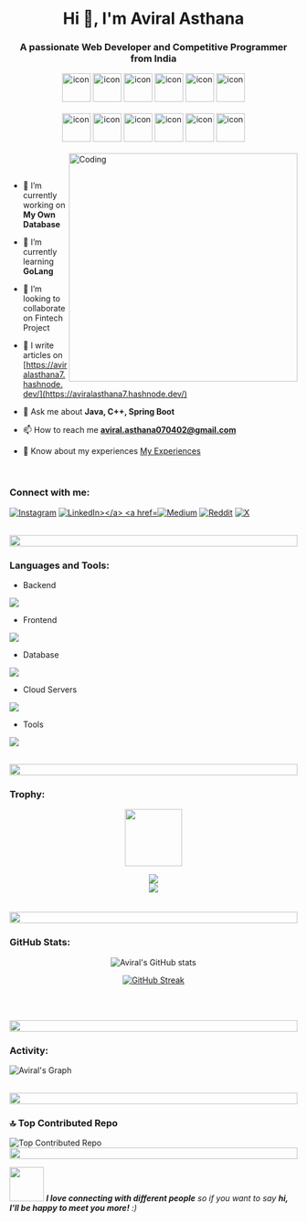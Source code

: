 

<h1 align="center">Hi 👋, I'm Aviral Asthana</h1>
<h3 align="center">A passionate Web Developer and Competitive Programmer from India</h3>
<p align="center"> 
<!--  <img src="https://komarev.com/ghpvc/?username=aviral0702&label=Profile%20views&color=0e75b6&style=flat" alt="aviral asthana" />  -->
<!--  <img src="https://img.shields.io/badge/Languages-Python | C++ | Typescript | Node | React -green.svg" alt="supun nanayakkara's languages" /> -->
<!--  <img alt="Profile followers" src="https://img.shields.io/github/followers/supuna97"> -->
</p>

<div align="center">
  <img src="https://techstack-generator.vercel.app/cpp-icon.svg" alt="icon" width="50" height="50" />
  <img src="https://techstack-generator.vercel.app/python-icon.svg" alt="icon" width="50" height="50" />
  <img src="https://techstack-generator.vercel.app/ts-icon.svg" alt="icon" width="50" height="50" />
  <img src="https://techstack-generator.vercel.app/js-icon.svg" alt="icon"width="50" height="50" />
  <img src="https://techstack-generator.vercel.app/react-icon.svg" alt="icon" width="50" height="50" />
 <img src="https://techstack-generator.vercel.app/mysql-icon.svg" alt="icon" width="50" height="50" />
</div>

<br>

<div align="center">
  <img src="https://techstack-generator.vercel.app/docker-icon.svg" alt="icon" width="50" height="50" />
  <img src="https://techstack-generator.vercel.app/aws-icon.svg" alt="icon" width="50" height="50" />
  <img src="https://techstack-generator.vercel.app/github-icon.svg" alt="icon" width="50" height="50" />
  <img src="https://techstack-generator.vercel.app/kubernetes-icon.svg" alt="icon" width="50" height="50" />
  <img src="https://techstack-generator.vercel.app/restapi-icon.svg" alt="icon" width="50" height="50" />
  <img src="https://techstack-generator.vercel.app/graphql-icon.svg" alt="icon" width="50" height="50" />
</div>
<br>


<img align="right" alt="Coding" width="400" src="https://user-images.githubusercontent.com/74038190/216644497-1951db19-8f3d-4e44-ac08-8e9d7e0d94a7.gif">
<br><br>

- 🔭 I’m currently working on **My Own Database**

- 🌱 I’m currently learning **GoLang**

- 👯 I’m looking to collaborate on Fintech Project

- 📝 I write articles on [https://aviralasthana7.hashnode.dev/](https://aviralasthana7.hashnode.dev/)

- 💬 Ask me about **Java, C++, Spring Boot**

- 📫 How to reach me **aviral.asthana070402@gmail.com**

- 📄 Know about my experiences [My Experiences](https://drive.google.com/drive/folders/1_63QU8BNNN7S9kHpLDbiEmcPhw4bplKf)

<br>
<h3 align="left">Connect with me:</h3>
<p align="left">
<a href="https://instagram.com/i_m_asthana_avi"><img src="https://img.shields.io/badge/Instagram-%23E4405F.svg?logo=Instagram&logoColor=white" alt="Instagram"></a>
<a href="https://linkedin.com/in/aviral-asthana-02b70824b"><img src="https://img.shields.io/badge/LinkedIn-%230077B5.svg?logo=linkedin&logoColor=white" alt="LinkedIn></a>
<a href="https://medium.com/@@aviral.asthana0704"><img src="https://img.shields.io/badge/Medium-12100E?logo=medium&logoColor=white" alt="Medium"></a>
<a href="https://reddit.com/user/Cool_Relation2289"><img src="https://img.shields.io/badge/Reddit-%23FF4500.svg?logo=Reddit&logoColor=white" alt="Reddit"></a>
<a href="https://x.com/AviralAsthana10"><img src="https://img.shields.io/badge/X-black.svg?logo=X&logoColor=white" alt="X"></a>
</p>
<br>

<img src="https://user-images.githubusercontent.com/74038190/212284100-561aa473-3905-4a80-b561-0d28506553ee.gif" height="20" width="100%">

<h3 align="left">Languages and Tools:</h3>

- Backend
<p align="left">
  <a href="https://skillicons.dev">
    <img src="https://skillicons.dev/icons?i=go,nodejs,py,django,express" />
  </a>
</p>

- Frontend
<p align="left">
  <a href="https://skillicons.dev">
    <img src="https://skillicons.dev/icons?i=ts,js,react,nextjs,gatsby,redux,tailwind,materialui" />
  </a>
</p>

- Database
<p align="left">
  <a href="https://skillicons.dev">
    <img src="https://skillicons.dev/icons?i=mongodb,mysql,postgresql,firebase" />
  </a>
</p>

- Cloud Servers
<p align="left">
  <a href="https://skillicons.dev">
    <img src="https://skillicons.dev/icons?i=aws,gcp,firebase" />
  </a>
</p>

- Tools
<p align="left">
  <a href="https://skillicons.dev">
    <img src="https://skillicons.dev/icons?i=git,github,docker,kubernetes,postman,linux" />
  </a>
</p>

<br/>

<img src="https://user-images.githubusercontent.com/74038190/212284100-561aa473-3905-4a80-b561-0d28506553ee.gif" height="20" width="100%">

<h3 align="left">Trophy:</h3>

<p align="center">
<img src="https://media.tenor.com/0ENB5HuTH0gAAAAi/trophy-beker.gif"  width="100px" height="100px"></p>
  
<div align="center">
<img src="https://github-profile-trophy.vercel.app/?username=aviral0702&theme=matrix&no-bg=true&no-frame=true&row=1&column=4&title=MultiLanguage,Commits,PullRequest,Reviews">
 </div>

<div align="center">
<img src="https://github-profile-trophy.vercel.app/?username=aviral0702&theme=matrix&no-bg=true&no-frame=true&row=1&column=4&title=Repositories,Organizations,Stars,Followers">
 </div>
 <br><br>

<img src="https://user-images.githubusercontent.com/74038190/212284100-561aa473-3905-4a80-b561-0d28506553ee.gif" height="20" width="100%">

<h3 align="left">GitHub Stats:</h3>
<div align="center">
 
![Aviral's GitHub stats](https://github-readme-stats.vercel.app/api?username=aviral0702\&theme=midnight-purple\&show_icons=true\&show=reviews,prs_merged,prs_merged_percentage\&hide=contribs,issues)

[![GitHub Streak](https://streak-stats.demolab.com/?user=aviral0702&theme=midnight-purple)](https://git.io/streak-stats)

</div>

<br><br>

<img src="https://user-images.githubusercontent.com/74038190/212284100-561aa473-3905-4a80-b561-0d28506553ee.gif" height="20" width="100%">

<h3 align="left">Activity:</h3>

![Aviral's Graph](https://github-readme-activity-graph.vercel.app/graph?username=aviral0702&custom_title=Aviral's%20GitHub%20Activity%20Graph&bg_color=0D1117&color=7F3FBF&line=7F3FBF&point=7F3FBF&area_color=FFFFFF&title_color=FFFFFF&area=true)
<br><br>

<img src="https://user-images.githubusercontent.com/74038190/212284100-561aa473-3905-4a80-b561-0d28506553ee.gif" height="20" width="100%">

<h3>🔝 Top Contributed Repo</h3>
<img src="https://github-contributor-stats.vercel.app/api?username=aviral0702&limit=5&theme=tokyonight&combine_all_yearly_contributions=true" alt="Top Contributed Repo">

<img src="https://user-images.githubusercontent.com/74038190/212284100-561aa473-3905-4a80-b561-0d28506553ee.gif" height="20" width="100%">

<img src="https://media.giphy.com/media/LnQjpWaON8nhr21vNW/giphy.gif" width="60"> <em><b>I love connecting with different people</b> so if you want to say <b>hi, I'll be happy to meet you more!</b> :)</em>

<br>
